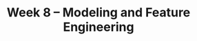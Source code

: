 ---
    title: Week 8 – Modeling and Feature Engineering
    weekNumber: 8
    days:
      - date: 2023-2-27
        events:
          "**LEC 19**{: .label .label-lecture } Modeling and Regression":
            "[Ch. 10.1](https://notes.dsc80.com/content/10/intro-modeling.html)"
                
          "**Lab 7**{: .label .label-lab } **Regular Expressions and Text Data (due 2/27)**":
      - date: 2023-3-1
        events:
          "**LEC 20**{: .label .label-lecture } Feature Engineering":
            "[Ch. 9.1](https://notes.dsc80.com/content/09/features.html)"
          "**DIS 7**{: .label .label-disc } Lab 7 Reflection (due 3/4)":
                
      - date: 2023-3-2
        events:
          "**PROJ 4**{: .label .label-proj } **Language Models 🗣 (Checkpoint due 3/2)**":
      - date: 2023-3-3
        events:
          "**LEC 21**{: .label .label-lecture } Modeling in `sklearn`":
            "[Ch. 9.2](https://notes.dsc80.com/content/09/data-pipelines.html)"
                
---